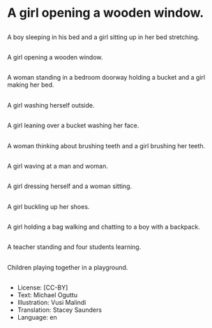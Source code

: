 # A girl opening a wooden window.

##
A boy sleeping in his bed and a girl sitting up in her bed stretching.

##
A girl opening a wooden window.

##
A woman standing in a bedroom doorway holding a bucket and a girl making her bed.

##
A girl washing herself outside.

##
A girl leaning over a bucket washing her face.

##
A woman thinking about brushing teeth and a girl brushing her teeth.

##
A girl waving at a man and woman.

##
A girl dressing herself and a woman sitting.

##
A girl buckling up her shoes.

##
A girl holding a bag walking and chatting to a boy with a backpack.

##
A teacher standing and four students learning.

##
Children playing together in a playground.

##
* License: [CC-BY]
* Text: Michael Oguttu
* Illustration: Vusi Malindi
* Translation: Stacey Saunders
* Language: en
